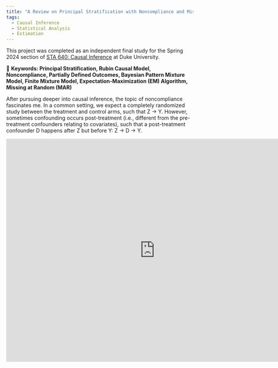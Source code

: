 ```yaml
---
title: "A Review on Principal Stratification with Noncompliance and Missing Outcome Data via Mixture Model"
tags:
  - Causal Inference
  - Statistical Analysis
  - Estimation
---
```


This project was completed as an independent final study for the Spring 2024 section of [STA 640: Causal Inference](https://www2.stat.duke.edu/~fl35/CausalInferenceClass.html) at Duke University.

🚩 **Keywords: Principal Stratification, Rubin Causal Model, Noncompliance, Partially Defined Outcomes, Bayesian Pattern Mixture Model, Finite Mixture Model, Expectation-Maximization (EM) Algorithm, Missing at Random (MAR)**

After pursuing deeper into causal inference, the topic of noncompliance fascinates me. In a common setting, we expect a completely randomized study between the treatment and control arms, such that Z -> Y. However, sometimes confounding occurs post-treatment (i.e., different from the pre-treatment confounders relating to covariates), such that a post-treatment confounder D happens after Z but before Y: Z -> D -> Y. 

<embed src="https://hollyyfc.github.io/docus/STA640-Final.pdf" width="800" height="600" type="application/pdf">













